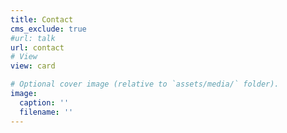 ```yaml
---
title: Contact
cms_exclude: true
#url: talk
url: contact 
# View
view: card

# Optional cover image (relative to `assets/media/` folder).
image:
  caption: ''
  filename: ''
---
```

